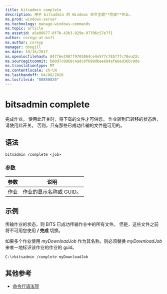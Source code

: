 ```yaml
---
title: bitsadmin complete
description: 用于 bitsadmin 的 Windows 命令主题**完成**作业。
ms.prod: windows-server
ms.technology: manage-windows-commands
ms.topic: article
ms.assetid: a5e86677-8f7b-43b3-929e-97706c57e7f1
author: coreyp-at-msft
ms.author: coreyp
manager: dongill
ms.date: 10/16/2017
ms.openlocfilehash: 847f6e298ff9701064ce4e577c785f7fc78ea22c
ms.sourcegitcommit: b00d7c8968c4adc8f699dbee694afe6ed36bc9de
ms.translationtype: MT
ms.contentlocale: zh-CN
ms.lasthandoff: 04/08/2020
ms.locfileid: "80850820"
---
```

# <a name="bitsadmin-complete"></a>bitsadmin complete

完成作业。 使用此开关时，将下载的文件才可供您。 作业转到已转移的状态后，请使用此开关。 否则，只有那些已成功传输的文件是可用的。

## <a name="syntax"></a>语法

```
bitsadmin /complete <job>
```

### <a name="parameters"></a>参数

| 参数 | 说明 |
| --------- | ----------- |
| 作业 | 作业的显示名称或 GUID。 |

## <a name="examples"></a><a name=BKMK_examples></a>示例

传输作业的状态，则 BITS 已成功传输作业中的所有文件。 但是，这些文件之前将不可用您使用 **/ 完成** 切换。 

如果多个作业使用 *myDownloadJob* 作为其名称，则必须替换 *myDownloadJob* 来唯一地标识该作业的作业的 guid。

```
C:\>bitsadmin /complete myDownloadJob
```

## <a name="additional-references"></a>其他参考

- [命令行语法项](command-line-syntax-key.md)